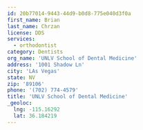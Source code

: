 ```yaml
---
id: 20b77014-9443-44d9-b0d8-775e040d3f0a
first_name: Brian
last_name: Chrzan
license: DDS
services:
  - orthodontist
category: Dentists
org_name: 'UNLV School of Dental Medicine'
address: '1001 Shadow Ln'
city: 'LAs Vegas'
state: NV
zip: '89106'
phone: '(702) 774-4579'
title: 'UNLV School of Dental Medicine'
_geoloc:
  lng: -115.16292
  lat: 36.184219
---
```

